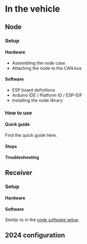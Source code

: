 # In the vehicle

## Node

### Setup

#### Hardware

* Assembling the node case
* Attaching the node to the CAN bus

#### Software

* ESP board definitions
* Arduino IDE / Platform IO / ESP-IDF
* Installing the node library

### How to use

#### Quick guide

Find the quick guide here.

#### Steps

#### Troubleshooting













## Receiver

### Setup

#### Hardware

#### Software

Similar to in the [node software setup](in-the-vehicle.md#software).







## 2024 configuration





